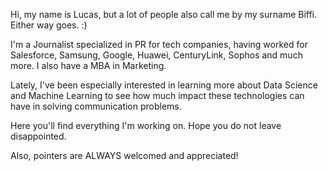Hi, my name is Lucas, but a lot of people also call me by my surname Biffi. Either way goes. :)

I'm a Journalist specialized in PR for tech companies, having worked for Salesforce, Samsung, Google, Huawei, CenturyLink, Sophos and much more. 
I also have a MBA in Marketing.

Lately, I've been especially interested in learning more about Data Science and Machine Learning to see how much impact these technologies can have in solving communication problems.

Here you'll find everything I'm working on. Hope you do not leave disappointed. 

Also, pointers are ALWAYS welcomed and appreciated!
